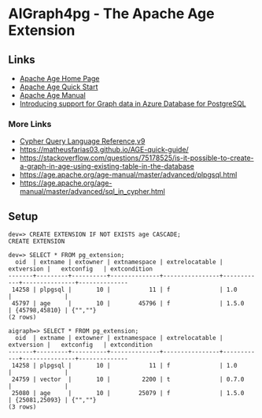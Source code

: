 # AIGraph4pg - The Apache Age Extension

## Links

- [Apache Age Home Page](https://age.apache.org/)
- [Apache Age Quick Start](https://age.apache.org/getstarted/quickstart/)
- [Apache Age Manual](https://age.apache.org/age-manual/master/intro/overview.html)
- [Introducing support for Graph data in Azure Database for PostgreSQL](https://techcommunity.microsoft.com/t5/azure-database-for-postgresql/introducing-support-for-graph-data-in-azure-database-for/ba-p/4275628)


### More Links

- [Cypher Query Language Reference,v9](https://s3.amazonaws.com/artifacts.opencypher.org/openCypher9.pdf)
- https://matheusfarias03.github.io/AGE-quick-guide/
- https://stackoverflow.com/questions/75178525/is-it-possible-to-create-a-graph-in-age-using-existing-table-in-the-database
- https://age.apache.org/age-manual/master/advanced/plpgsql.html
- https://age.apache.org/age-manual/master/advanced/sql_in_cypher.html

## Setup

```
dev=> CREATE EXTENSION IF NOT EXISTS age CASCADE;
CREATE EXTENSION

dev=> SELECT * FROM pg_extension;
  oid  | extname | extowner | extnamespace | extrelocatable | extversion |   extconfig   | extcondition
-------+---------+----------+--------------+----------------+------------+---------------+--------------
 14258 | plpgsql |       10 |           11 | f              | 1.0        |               |
 45797 | age     |       10 |        45796 | f              | 1.5.0      | {45798,45810} | {"",""}
(2 rows)

aigraph=> SELECT * FROM pg_extension;
  oid  | extname | extowner | extnamespace | extrelocatable | extversion |   extconfig   | extcondition
-------+---------+----------+--------------+----------------+------------+---------------+--------------
 14258 | plpgsql |       10 |           11 | f              | 1.0        |               |
 24759 | vector  |       10 |         2200 | t              | 0.7.0      |               |
 25080 | age     |       10 |        25079 | f              | 1.5.0      | {25081,25093} | {"",""}
(3 rows)
```
